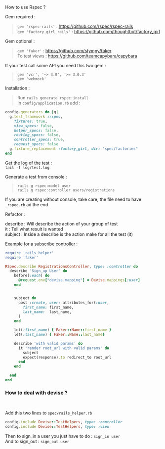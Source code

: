 How to use Rspec ?


Gem required :

> `gem 'rspec-rails'` : https://github.com/rspec/rspec-rails  
> `gem 'factory_girl_rails'` : https://github.com/thoughtbot/factory_girl  


Gem optional :
> `gem 'faker'` : https://github.com/stympy/faker <br>
> To test views : https://github.com/teamcapybara/capybara <br>

If your test call some API you need this two gem :
> `gem 'vcr', '~> 3.0', '>= 3.0.3'` <br>
> `gem 'webmock'` <br>

Installation :
> Run `rails generate rspec:install` <br>
> In `config/application.rb` add : <br>

```ruby
config.generators do |g|
  g.test_framework :rspec,
    fixtures: true,
    view_specs: false,
    helper_specs: false,
    routing_specs: false,
    controller_specs: true,
    request_specs: false
  g.fixture_replacement :factory_girl, dir: "spec/factories"
end
```

Get the log of the test : <br>
`tail -f log/test.log` <br>

Generate a test from console : <br>
> `rails g rspec:model user` <br>
> `rails g rspec:controller users/registrations`

If you are creating without console, take care, the file need to have `_rspec.rb` ad the end



Refactor :

describe : Will describe the action of your group of test <br>
it       : Tell what result is wanted <br>
subject  : Inside a describe is the action make for all the test (it) <br>

Example for a subscribe controller :
```ruby
require 'rails_helper'
require 'faker'

RSpec.describe RegistrationsController, type: :controller do
  describe 'Sign_up User' do
    before(:each) do
      @request.env["devise.mapping"] = Devise.mappings[:user]
    end


    subject do
      post :create, user: attributes_for(:user,
        first_name: first_name,
        last_name:  last_name,
      )
    end

    let(:first_name) { Faker::Name::first_name }
    let(:last_name) { Faker::Name::last_name}

    describe 'with valid params' do
      it 'render root_url with valid params' do
        subject
        expect(response).to redirect_to root_url
      end
    end

  end
end
```


<h3> How to deal with devise ? </h3> <br>

Add this two lines to `spec/rails_helper.rb` <br>
```ruby
config.include Devise::TestHelpers, type: :controller
config.include Devise::TestHelpers, type: :view
```

Then to sign_in a user you just have to do : `sign_in user` <br>
And to sign_out : `sign_out user`
